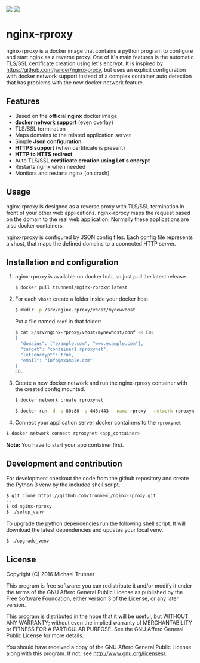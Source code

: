 [![](https://images.microbadger.com/badges/image/trunneml/nginx-rproxy.svg)](http://microbadger.com/images/trunneml/nginx-rproxy "Get your own image badge on microbadger.com")
[![](https://images.microbadger.com/badges/version/trunneml/nginx-rproxy.svg)](http://microbadger.com/images/trunneml/nginx-rproxy "Get your own version badge on microbadger.com")

# nginx-rproxy

nginx-rproxy is a docker image that contains a python program to configure and
start nginx as a reverse proxy. One of it's main features is the automatic
TLS/SSL certificate creation using let's encrypt.
It is inspired by https://github.com/jwilder/nginx-proxy, but uses an explicit configuration with docker network support instead of a complex container auto detection that has problems with the new docker network feature.


## Features

* Based on the **official nginx** docker image
* **docker network support** (even overlay)
* TLS/SSL termination
* Maps domains to the related application server
* Simple **Json configuration**
* **HTTPS support** (when certificate is present)
* **HTTP to HTTS redirect**
* Auto TLS/SSL **certificate creation using Let's encrypt**
* Restarts nginx when needed
* Monitors and restarts nginx (on crash)


## Usage

nginx-rproxy is designed as a reverse proxy with TLS/SSL termination in front
of your other web applications. nginx-rproxy maps the request based on the
domain to the real web application. Normally these applications are also docker
containers.

nginx-rproxy is configured by JSON config files. Each config file represents a vhost, that maps the defined domains to a coonected HTTP server.


## Installation and configuration

1. nginx-rproxy is available on docker hub, so just pull the latest release.

   ```sh
   $ docker pull trunneml/nginx-rproxy:latest
   ```

2. For each ``vhost`` create a folder inside your docker host.

   ```sh
   $ mkdir -p /srv/nginx-rproxy/vhost/mynewvhost
   ```

   Put a file named ``conf`` in that folder:

   ```sh
   $ cat >/srv/nginx-rproxy/vhost/mynewhost/conf << EOL
   {
     "domains": ["example.com", "www.example.com"],
     "target": "container1.rproxynet",
     "letsencrypt": true,
     "email": "info@example.com"
   }
   EOL
   ```

3. Create a new docker network and  run the nginx-rproxy container with the created config mounted.

   ```sh
   $ docker network create rproxynet
   ```

   ```sh
   $ docker run -d -p 80:80 -p 443:443 --name rproxy --network rproxynet -v /srv/nginx-rproxy/vhost:/srv/rproxy/vhost trunneml/nginx-rproxy:latest
   ```

4. Connect your application server docker containers to the ``rproxynet``

  ```sh
  $ docker network connect rproxynet <app_container>
  ```

  **Note:** You have to start your app container first.


## Development and contribution

For development checkout the code from the github repository and create the
Python 3 venv by the included shell script.

```sh
$ git clone https://github.com/trunneml/nginx-rproxy.git
...
$ cd nginx-rproxy
$ ./setup_venv
```

To upgrade the python dependencies run the following shell script. It will
download the latest dependencies and updates your local venv.

```sh
$ ./upgrade_venv
```


## License

Copyright (C) 2016 Michael Trunner

This program is free software: you can redistribute it and/or modify
it under the terms of the GNU Affero General Public License as published
by the Free Software Foundation, either version 3 of the License, or any later version.

This program is distributed in the hope that it will be useful,
but WITHOUT ANY WARRANTY; without even the implied warranty of
MERCHANTABILITY or FITNESS FOR A PARTICULAR PURPOSE.  See the
GNU Affero General Public License for more details.

You should have received a copy of the GNU Affero General Public License
along with this program.  If not, see <http://www.gnu.org/licenses/>.

